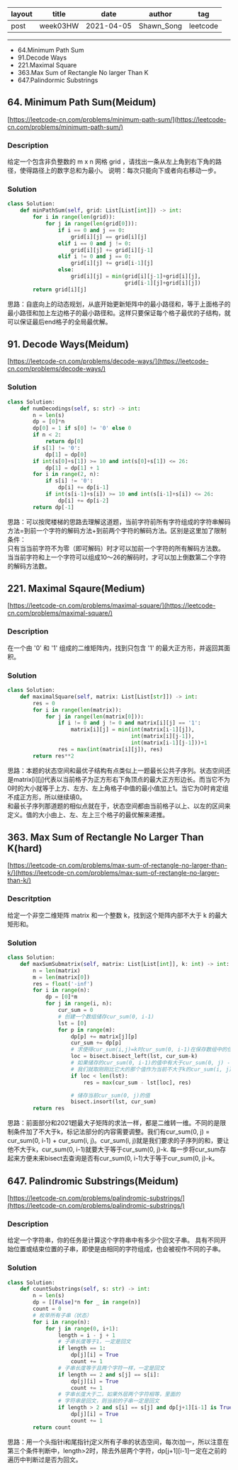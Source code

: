 |   layout  |   title | date | author  | tag |
|  ----  | ----  | ---- | ---- | ---- |
|  post | week03HW |  2021-04-05 | Shawn_Song  | leetcode
-------
  
* 64.Minimum Path Sum
* 91.Decode Ways
* 221.Maximal Square
* 363.Max Sum of Rectangle No larger Than K
* 647.Palindormic Substrings


## 64. Minimum Path Sum(Meidum)

[https://leetcode-cn.com/problems/minimum-path-sum/](https://leetcode-cn.com/problems/minimum-path-sum/)

### Description
给定一个包含非负整数的 m x n 网格 grid ，请找出一条从左上角到右下角的路径，使得路径上的数字总和为最小。
说明：每次只能向下或者向右移动一步。  

### Solution
```python
class Solution:
    def minPathSum(self, grid: List[List[int]]) -> int:
        for i in range(len(grid)):
            for j in range(len(grid[0])):
                if i == 0 and j == 0:
                    grid[i][j] == grid[i][j]
                elif i == 0 and j != 0:
                    grid[i][j] += grid[i][j-1] 
                elif i != 0 and j == 0:
                    grid[i][j] += grid[i-1][j]
                else:
                    grid[i][j] = min(grid[i][j-1]+grid[i][j], 
                                     grid[i-1][j]+grid[i][j])
        return grid[i][j]
```
思路：自底向上的动态规划，从底开始更新矩阵中的最小路径和，等于上面格子的最小路径和加上左边格子的最小路径和。这样只要保证每个格子最优的子结构，就可以保证最后end格子的全局最优解。

## 91. Decode Ways(Meidum)

[https://leetcode-cn.com/problems/decode-ways/](https://leetcode-cn.com/problems/decode-ways/)

### Solution
```python
class Solution:
    def numDecodings(self, s: str) -> int:
        n = len(s)
        dp = [0]*n
        dp[0] = 1 if s[0] != '0' else 0
        if n < 2:
            return dp[0]
        if s[1] != '0':
            dp[1] = dp[0]
        if int(s[0]+s[1]) >= 10 and int(s[0]+s[1]) <= 26:
            dp[1] = dp[1] + 1
        for i in range(2, n):
            if s[i] != '0':
                dp[i] += dp[i-1]
            if int(s[i-1]+s[i]) >= 10 and int(s[i-1]+s[i]) <= 26:
                dp[i] += dp[i-2]
        return dp[-1]
```
思路：可以按爬楼梯的思路去理解这道题，当前字符前所有字符组成的字符串解码方法=到前一个字符的解码方法+到前两个字符的解码方法。区别是这里加了限制条件：  
只有当当前字符不为零（即可解码）时才可以加前一个字符的所有解码方法数。  
当当前字符和上一个字符可以组成10～26的解码时，才可以加上倒数第二个字符的解码方法数。


## 221. Maximal Sqaure(Medium)

[https://leetcode-cn.com/problems/maximal-square/](https://leetcode-cn.com/problems/maximal-square/)

### Description
在一个由 '0' 和 '1' 组成的二维矩阵内，找到只包含 '1' 的最大正方形，并返回其面积。

### Solution
```python
class Solution:
    def maximalSquare(self, matrix: List[List[str]]) -> int:
        res = 0
        for i in range(len(matrix)):
            for j in range(len(matrix[0])):
                if i != 0 and j != 0 and matrix[i][j] == '1':
                    matrix[i][j] = min(int(matrix[i-1][j]),
                                       int(matrix[i][j-1]),
                                       int(matrix[i-1][j-1]))+1
                res = max(int(matrix[i][j]), res)
        return res**2
```
思路：本题的状态空间和最优子结构有点类似上一题最长公共子序列。状态空间还是matrix[i][j]代表以当前格子为正方形右下角顶点的最大正方形边长。而当它不为0时的大小就等于上方、左方、左上角格子中值的最小值加上1。当它为0时肯定组不成正方形，所以继续填0。  
和最长子序列那道题的相似点就在于，状态空间都由当前格子以上、以左的区间来定义。值的大小由上、左、左上三个格子的最优解来递推。  


## 363. Max Sum of  Rectangle No Larger Than K(hard)

[https://leetcode-cn.com/problems/max-sum-of-rectangle-no-larger-than-k/](https://leetcode-cn.com/problems/max-sum-of-rectangle-no-larger-than-k/)

### Descritption
给定一个非空二维矩阵 matrix 和一个整数 k，找到这个矩阵内部不大于 k 的最大矩形和。

### Solution
```python
class Solution:
    def maxSumSubmatrix(self, matrix: List[List[int]], k: int) -> int:
        n = len(matrix)
        m = len(matrix[0])
        res = float('-inf')
        for i in range(n):
            dp = [0]*m
            for j in range(i, n):
                cur_sum = 0
                # 创建一个数组储存cur_sum(0, i-1)
                lst = [0]
                for p in range(m):
                    dp[p] += matrix[j][p]
                    cur_sum += dp[p]
                    # 求使得cur_sum(i,j)=k时cur_sum(0, i-1)在保存数组中的位置
                    loc = bisect.bisect_left(lst, cur_sum-k)
                    # 如果储存的cur_sum(0, i-1)的值中有大于cur_sum(0, j) - k的，
                    # 我们就取刚刚比它大的那个值作为当前不大于k的cur_sum(i, j)
                    if loc < len(lst):
                        res = max(cur_sum - lst[loc], res)

                    # 储存当前cur_sum(0, j)的值
                    bisect.insort(lst, cur_sum)
        return res
```
思路：前面部分和2021题最大子矩阵的求法一样，都是二维转一维。不同的是限制条件加了不大于k，标记法部分的内容需要调整。我们有cur_sum(0, j) = cur_sum(0, i-1) + cur_sum(i, j)。cur_sum(i, j)就是我们要求的子序列的和，要让他不大于k，cur_sum(0, i-1)就要大于等于cur_sum(0, j)-k. 每一步将cur_sum存起来方便未来bisect去查询是否有cur_sum(0, i-1)大于等于cur_sum(0, j)-k。


## 647. Palindromic Substrings(Meidum)

[https://leetcode-cn.com/problems/palindromic-substrings/](https://leetcode-cn.com/problems/palindromic-substrings/)

### Description
给定一个字符串，你的任务是计算这个字符串中有多少个回文子串。
具有不同开始位置或结束位置的子串，即使是由相同的字符组成，也会被视作不同的子串。  

### Solution
```python
class Solution:
    def countSubstrings(self, s: str) -> int:
        n = len(s)
        dp = [[False]*n for _ in range(n)]
        count = 0
        # 枚举所有子串（状态）
        for i in range(n):
            for j in range(0, i+1):
                length = i - j + 1
                # 子串长度等于1，一定是回文
                if length == 1:
                    dp[j][i] = True
                    count += 1
                # 子串长度等于且两个字符一样，一定是回文
                if length == 2 and s[j] == s[i]:
                    dp[j][i] = True
                    count += 1
                # 字串长度大于二，如果外层两个字符相等，里面的
                # 字符串是回文，则当前的子串一定是回文
                if length > 2 and s[i] == s[j] and dp[j+1][i-1] is True:
                    dp[j][i] = True
                    count += 1
        return count
```
思路：用一个头指针i和尾指针j定义所有子串的状态空间，每次i加一，所以注意在第三个条件判断中，length>2时，除去外层两个字符，dp[j+1][i-1]一定在之前的遍历中判断过是否为回文。